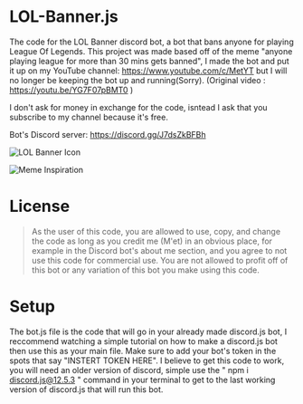 # LOL-Banner.js
The code for the LOL Banner discord bot, a bot that bans anyone for playing League Of Legends. This project was made based off of the meme "anyone playing league for more than 30 mins gets banned", I made the bot and put it up on my YouTube channel: https://www.youtube.com/c/MetYT but I will no longer be keeping the bot up and running(Sorry). (Original video : https://youtu.be/YG7F07pBMT0 )

I don't ask for money in exchange for the code, isntead I ask that you subscribe to my channel because it's free.

Bot's Discord server: https://discord.gg/J7dsZkBFBh

![LOL Banner Icon](https://github.com/M-et/LOL-Banner.js/blob/main/LOLBannerIcon.png)

![Meme Inspiration](https://github.com/M-et/LOL-Banner.js/blob/main/s4vtf394saf81.jpg)

# License
>As the user of this code, you are allowed to use, copy, and change the code as long as you credit me (M'et) in an obvious place, for example in the Discord bot's about me section, and you agree to not use this code for commercial use. You are not allowed to profit off of this bot or any variation of this bot you make using this code.
 
# Setup
The bot.js file is the code that will go in your already made discord.js bot, I reccommend watching a simple tutorial on how to make a discord.js bot then use this as your main file. Make sure to add your bot's token in the spots that say "INSTERT TOKEN HERE". I believe to get this code to work, you will need an older version of discord, simple use the " npm i discord.js@12.5.3 " command in your terminal to get to the last working version of discord.js that will run this bot.
